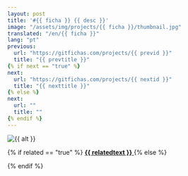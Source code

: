 ```yaml
---
layout: post
title: '#{{ ficha }} {{ desc }}'
image: "/assets/img/projects/{{ ficha }}/thumbnail.jpg"
translated: "/en/{{ ficha }}"
lang: "pt"
previous:
  url: "https://gitfichas.com/projects/{{ previd }}"
  title: "{{ prevtitle }}"
{% if next == "true" %}
next:
  url: "https://gitfichas.com/projects/{{ nextid }}"
  title: "{{ nexttitle }}"
{% else %}
next:
  url: ""
  title: ""
{% endif %}
---
```


<img alt="{{ alt }}" src="/assets/img/projects/{{ ficha }}/full.jpg">

{% if related == "true" %}
<a href="{{ relatedsrc }}">
  <strong>{{ relatedtext }}</strong>
</a>
{% else %}
<!--
<a href="{{ relatedsrc }}">
  <strong>{{ relatedtext }}</strong>
</a>
-->
{% endif %}
